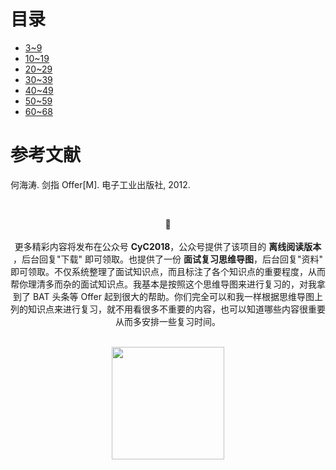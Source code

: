 

# 目录

- [3\~9](剑指%20Offer%20题解%20-%203\~9.md)
- [10\~19](剑指%20Offer%20题解%20-%2010\~19.md)
- [20\~29](剑指%20Offer%20题解%20-%2020\~29.md)
- [30\~39](剑指%20Offer%20题解%20-%2030\~39.md)
- [40\~49](剑指%20Offer%20题解%20-%2040\~49.md)
- [50\~59](剑指%20Offer%20题解%20-%2050\~59.md)
- [60\~68](剑指%20Offer%20题解%20-%2060\~68.md)

# 参考文献

何海涛. 剑指 Offer[M]. 电子工业出版社, 2012.




</br><div align="center">🎨 </br></br> 更多精彩内容将发布在公众号 **CyC2018**，公众号提供了该项目的 **离线阅读版本** ，后台回复"下载" 即可领取。也提供了一份 **面试复习思维导图**，后台回复"资料" 即可领取。不仅系统整理了面试知识点，而且标注了各个知识点的重要程度，从而帮你理清多而杂的面试知识点。我基本是按照这个思维导图来进行复习的，对我拿到了 BAT 头条等 Offer 起到很大的帮助。你们完全可以和我一样根据思维导图上列的知识点来进行复习，就不用看很多不重要的内容，也可以知道哪些内容很重要从而多安排一些复习时间。</div></br>
<div align="center"><img width="180px" src="https://cyc-1256109796.cos.ap-guangzhou.myqcloud.com/%E5%85%AC%E4%BC%97%E5%8F%B7.jpg"></img></div>
